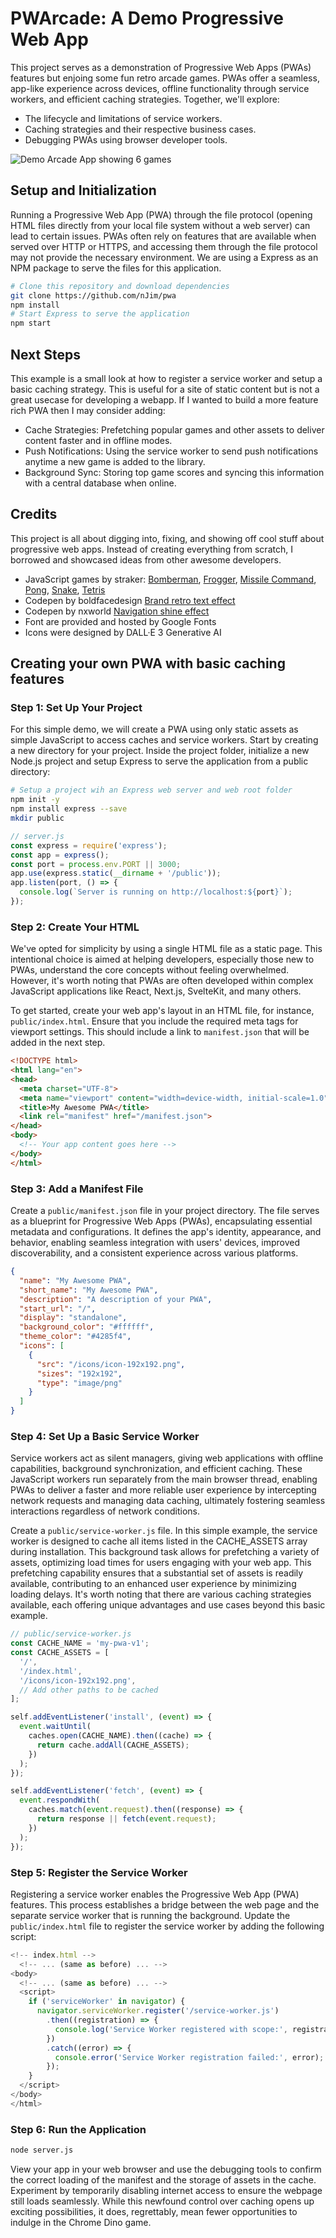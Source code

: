 # PWArcade: A Demo Progressive Web App

This project serves as a demonstration of Progressive Web Apps (PWAs) features but enjoing some fun retro arcade games. PWAs offer a seamless, app-like experience across devices, offline functionality through service workers, and efficient caching strategies. Together, we'll explore:

- The lifecycle and limitations of service workers.
- Caching strategies and their respective business cases.
- Debugging PWAs using browser developer tools.

![Demo Arcade App showing 6 games](public/assets/screenshot.jpg)

## Setup and Initialization

Running a Progressive Web App (PWA) through the file protocol (opening HTML files directly from your local file system without a web server) can lead to certain issues. PWAs often rely on features that are available when served over HTTP or HTTPS, and accessing them through the file protocol may not provide the necessary environment. We are using a Express as an NPM package to serve the files for this application.

```bash
# Clone this repository and download dependencies
git clone https://github.com/nJim/pwa
npm install
# Start Express to serve the application
npm start
```

## Next Steps

This example is a small look at how to register a service worker and setup a basic caching strategy. This is useful for a site of static content but is not a great usecase for developing a webapp. If I wanted to build a more feature rich PWA then I may consider adding:

* Cache Strategies: Prefetching popular games and other assets to deliver content faster and in offline modes.
* Push Notifications: Using the service worker to send push notifications anytime a new game is added to the library.
* Background Sync: Storing top game scores and syncing this information with a central database when online.

## Credits

This project is all about digging into, fixing, and showing off cool stuff about progressive web apps. Instead of creating everything from scratch, I borrowed and showcased ideas from other awesome developers.

- JavaScript games by straker: [Bomberman](https://gist.github.com/straker/769fb461e066147ea16ac2cb9463beae), [Frogger](https://gist.github.com/straker/82a4368849cbd441b05bd6a044f2b2d3), [Missile Command](https://gist.github.com/straker/afc4e2a30b6df772a5f9f6ef01751d41), [Pong](https://gist.github.com/straker/81b59eecf70da93af396f963596dfdc5), [Snake](https://gist.github.com/straker/ff00b4b49669ad3dec890306d348adc4), [Tetris](https://gist.github.com/straker/3c98304f8a6a9174efd8292800891ea1)
- Codepen by boldfacedesign [Brand retro text effect](https://codepen.io/boldfacedesign/pen/DpXjzY)
- Codepen by nxworld [Navigation shine effect](https://codepen.io/nxworld/pen/ZYNOBZ)
- Font are provided and hosted by Google Fonts
- Icons were designed by DALL·E 3 Generative AI

## Creating your own PWA with basic caching features

### Step 1: Set Up Your Project

For this simple demo, we will create a PWA using only static assets as  simple JavaScript to access caches and service workers. Start by creating a new directory for your project. Inside the project folder, initialize a new Node.js project and setup Express to serve the application from a public directory:

```bash
# Setup a project wih an Express web server and web root folder
npm init -y
npm install express --save
mkdir public
```

```js
// server.js
const express = require('express');
const app = express();
const port = process.env.PORT || 3000;
app.use(express.static(__dirname + '/public'));
app.listen(port, () => {
  console.log(`Server is running on http://localhost:${port}`);
});
```

### Step 2: Create Your HTML


We've opted for simplicity by using a single HTML file as a static page. This intentional choice is aimed at helping developers, especially those new to PWAs, understand the core concepts without feeling overwhelmed. However, it's worth noting that PWAs are often developed within complex JavaScript applications like React, Next.js, SvelteKit, and many others.

To get started, create your web app's layout in an HTML file, for instance, `public/index.html`. Ensure that you include the required meta tags for viewport settings. This should include a link to `manifest.json` that will be added in the next step.

```html
<!DOCTYPE html>
<html lang="en">
<head>
  <meta charset="UTF-8">
  <meta name="viewport" content="width=device-width, initial-scale=1.0">
  <title>My Awesome PWA</title>
  <link rel="manifest" href="/manifest.json">
</head>
<body>
  <!-- Your app content goes here -->
</body>
</html>
```

### Step 3: Add a Manifest File

Create a `public/manifest.json` file in your project directory. The file serves as a blueprint for Progressive Web Apps (PWAs), encapsulating essential metadata and configurations. It defines the app's identity, appearance, and behavior, enabling seamless integration with users' devices, improved discoverability, and a consistent experience across various platforms.

```json
{
  "name": "My Awesome PWA",
  "short_name": "My Awesome PWA",
  "description": "A description of your PWA",
  "start_url": "/",
  "display": "standalone",
  "background_color": "#ffffff",
  "theme_color": "#4285f4",
  "icons": [
    {
      "src": "/icons/icon-192x192.png",
      "sizes": "192x192",
      "type": "image/png"
    }
  ]
}
```

### Step 4: Set Up a Basic Service Worker

Service workers act as silent managers, giving web applications with offline capabilities, background synchronization, and efficient caching. These JavaScript workers run separately from the main browser thread, enabling PWAs to deliver a faster and more reliable user experience by intercepting network requests and managing data caching, ultimately fostering seamless interactions regardless of network conditions.

Create a `public/service-worker.js` file. In this simple example, the service worker is designed to cache all items listed in the CACHE_ASSETS array during installation. This background task allows for prefetching a variety of assets, optimizing load times for users engaging with your web app. This prefetching capability ensures that a substantial set of assets is readily available, contributing to an enhanced user experience by minimizing loading delays. It's worth noting that there are various caching strategies available, each offering unique advantages and use cases beyond this basic example.

```js
// public/service-worker.js
const CACHE_NAME = 'my-pwa-v1';
const CACHE_ASSETS = [
  '/',
  '/index.html',
  '/icons/icon-192x192.png',
  // Add other paths to be cached
];

self.addEventListener('install', (event) => {
  event.waitUntil(
    caches.open(CACHE_NAME).then((cache) => {
      return cache.addAll(CACHE_ASSETS);
    })
  );
});

self.addEventListener('fetch', (event) => {
  event.respondWith(
    caches.match(event.request).then((response) => {
      return response || fetch(event.request);
    })
  );
});
```

### Step 5: Register the Service Worker

Registering a service worker enables the Progressive Web App (PWA) features. This process establishes a bridge between the web page and the separate service worker that is running the background. Update the `public/index.html` file to register the service worker by adding the following script:

```js
<!-- index.html -->
  <!-- ... (same as before) ... -->
<body>
  <!-- ... (same as before) ... -->
  <script>
    if ('serviceWorker' in navigator) {
      navigator.serviceWorker.register('/service-worker.js')
        .then((registration) => {
          console.log('Service Worker registered with scope:', registration.scope);
        })
        .catch((error) => {
          console.error('Service Worker registration failed:', error);
        });
    }
  </script>
</body>
</html>
```

### Step 6: Run the Application

```bash
node server.js
```

View your app in your web browser and use the debugging tools to confirm the correct loading of the manifest and the storage of assets in the cache. Experiment by temporarily disabling internet access to ensure the webpage still loads seamlessly. While this newfound control over caching opens up exciting possibilities, it does, regrettably, mean fewer opportunities to indulge in the Chrome Dino game.
